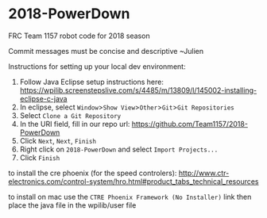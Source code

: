 # 2018-PowerDown

FRC Team 1157 robot code for 2018 season

Commit messages must be concise and descriptive ~Julien

Instructions for setting up your local dev environment:

1. Follow Java Eclipse setup instructions here: https://wpilib.screenstepslive.com/s/4485/m/13809/l/145002-installing-eclipse-c-java
2. In eclipse, select `Window`>`Show View`>`Other`>`Git`>`Git Repositories`
3. Select `Clone a Git Repository`
4. In the URI field, fill in our repo url: https://github.com/Team1157/2018-PowerDown
5. Click `Next`, `Next`, `Finish`
6. Right click on `2018-PowerDown` and select `Import Projects...`
7. Click `Finish`

to install the cre phoenix (for the speed controlers): http://www.ctr-electronics.com/control-system/hro.html#product_tabs_technical_resources

to install on mac use the `CTRE Phoenix Framework (No Installer)` link then place the java file in the wpilib/user file
